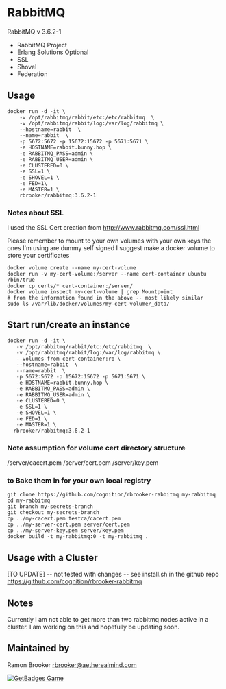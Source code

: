 RabbitMQ 
=====================

RabbitMQ v 3.6.2-1 
* RabbitMQ Project
* Erlang Solutions 
Optional
* SSL
* Shovel
* Federation


Usage
-----
```
docker run -d -it \
    -v /opt/rabbitmq/rabbit/etc:/etc/rabbitmq  \
    -v /opt/rabbitmq/rabbit/log:/var/log/rabbitmq \
    --hostname=rabbit  \
    --name=rabbit  \
    -p 5672:5672 -p 15672:15672 -p 5671:5671 \ 
    -e HOSTNAME=rabbit.bunny.hop \ 
    -e RABBITMQ_PASS=admin \
    -e RABBITMQ_USER=admin \
    -e CLUSTERED=0 \
    -e SSL=1 \
    -e SHOVEL=1 \
    -e FED=1\
    -e MASTER=1 \
    rbrooker/rabbitmq:3.6.2-1 

```
### Notes about SSL 
I used the SSL Cert creation from http://www.rabbitmq.com/ssl.html

Please remember to mount to your own volumes with your own keys the ones I'm using are dummy self signed
I suggest make a docker volume to store your certificates
```
docker volume create --name my-cert-volume
docker run -v my-cert-volume:/server --name cert-container ubuntu /bin/true 
docker cp certs/* cert-container:/server/ 
docker volume inspect my-cert-volume | grep Mountpoint
# from the information found in the above -- most likely similar
sudo ls /var/lib/docker/volumes/my-cert-volume/_data/
```

## Start run/create an instance 
```
docker run -d -it \
   -v /opt/rabbitmq/rabbit/etc:/etc/rabbitmq  \
   -v /opt/rabbitmq/rabbit/log:/var/log/rabbitmq \
   --volumes-from cert-container:ro \
   --hostname=rabbit  \
   --name=rabbit  \
   -p 5672:5672 -p 15672:15672 -p 5671:5671 \ 
   -e HOSTNAME=rabbit.bunny.hop \ 
   -e RABBITMQ_PASS=admin \
   -e RABBITMQ_USER=admin \
   -e CLUSTERED=0 \
   -e SSL=1 \
   -e SHOVEL=1 \
   -e FED=1 \
   -e MASTER=1 \
  rbrooker/rabbitmq:3.6.2-1 
```
### Note assumption for volume cert directory structure 
/server/cacert.pem 
/server/cert.pem
/server/key.pem





###  to Bake them in for your own local registry
```
git clone https://github.com/cognition/rbrooker-rabbitmq my-rabbitmq 
cd my-rabbitmq
git branch my-secrets-branch
git checkout my-secrets-branch
cp ../my-cacert.pem testca/cacert.pem
cp ../my-server-cert.pem server/cert.pem
cp ../my-server-key.pem server/key.pem 
docker build -t my-rabbitmq:0 -t my-rabbitmq . 

```


Usage with a Cluster 
---------------------
[TO UPDATE] -- not tested with changes -- see install.sh in the github repo 
https://github.com/cognition/rbrooker-rabbitmq



Notes 
-----

Currently I am not able to get more than two rabbitmq nodes active in a cluster. 
I am working on this and hopefully be updating soon. 

Maintained by  
-------------

Ramon Brooker <rbrooker@aetherealmind.com>


[![GetBadges Game](https://cognition-rbrooker-rabbitmq.getbadges.io/shield/company/cognition-rbrooker-rabbitmq/user/5992)](https://cognition-rbrooker-rabbitmq.getbadges.io/?ref=shield-player)

